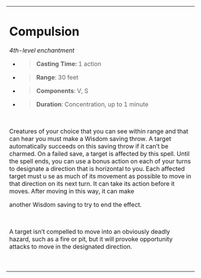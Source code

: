 
<table><tbody><tr class="odd"><td><h1 id="compulsion"><strong>Compulsion</strong></h1><p><em>4th-level enchantment</em></p><ul><li><blockquote><p><strong>Casting Time:</strong> 1 action</p></blockquote></li><li><blockquote><p><strong>Range</strong>: 30 feet</p></blockquote></li><li><blockquote><p><strong>Components</strong>: V, S</p></blockquote></li><li><blockquote><p><strong>Duration</strong>: Concentration, up to 1 minute</p></blockquote></li></ul><p> </p><p>Creatures of your choice that you can see within range and that can hear you must make a Wisdom saving throw. A target automatically succeeds on this saving throw if it can’t be charmed. On a failed save, a target is affected by this spell. Until the spell ends, you can use a bonus action on each of your turns to designate a direction that is horizontal to you. Each affected target must u se as much of its movement as possible to move in that direction on its next turn. It can take its action before it moves. After moving in this way, it can make</p><p>another Wisdom saving to try to end the effect.</p><p> </p><p>A target isn’t compelled to move into an obviously deadly hazard, such as a fire or pit, but it will provoke opportunity attacks to move in the designated direction.</p><p> </p></td></tr></tbody></table>